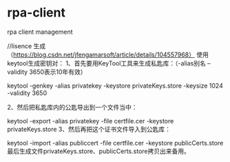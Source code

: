 # rpa-client
rpa client management

//lisence 生成 （https://blog.csdn.net/jfengamarsoft/article/details/104557968）
使用keytool生成密钥对：
1、首先要用KeyTool工具来生成私匙库：（-alias别名 –validity 3650表示10年有效）

keytool -genkey -alias privatekey -keystore privateKeys.store -keysize 1024 -validity 3650

2、然后把私匙库内的公匙导出到一个文件当中：

keytool -export -alias privatekey -file certfile.cer -keystore privateKeys.store
3、然后再把这个证书文件导入到公匙库：

keytool -import -alias publiccert -file certfile.cer -keystore publicCerts.store
最后生成文件privateKeys.store、publicCerts.store拷贝出来备用。
